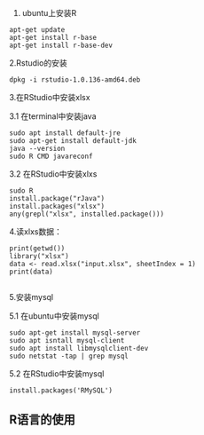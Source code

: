 1. ubuntu上安装R

```
apt-get update
apt-get install r-base
apt-get install r-base-dev
```

2.Rstudio的安装

```
dpkg -i rstudio-1.0.136-amd64.deb
```

3.在RStudio中安装xlsx

3.1 在terminal中安装java

```
sudo apt install default-jre
sudo apt-get install default-jdk
java --version
sudo R CMD javareconf

```

3.2 在RStudio中安装xlxs

```
sudo R
install.package("rJava")
install.packages("xlsx")
any(grepl("xlsx", installed.package()))
```

4.读xlxs数据：

```
print(getwd())
library("xlsx")
data <- read.xlsx("input.xlsx", sheetIndex = 1)
print(data)


```


5.安装mysql

5.1 在ubuntu中安装mysql

```
sudo apt-get install mysql-server
sudo apt isntall mysql-client
sudo apt install libmysqlclient-dev
sudo netstat -tap | grep mysql

```

5.2 在RStudio中安装mysql

```
install.packages('RMySQL')
```

R语言的使用
-----------------------















